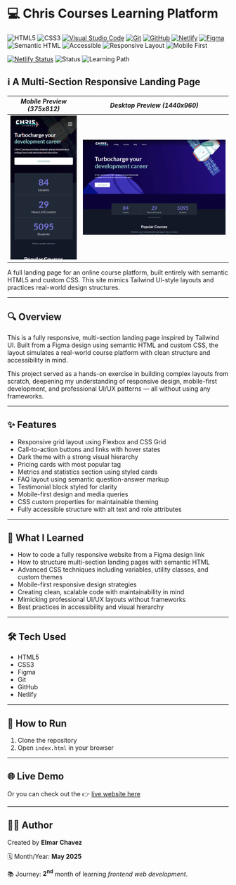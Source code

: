# 💻 Chris Courses Learning Platform

![HTML5](https://img.shields.io/badge/HTML5-E34F26?style=for-the-badge&logo=html5&logoColor=white)
![CSS3](https://img.shields.io/badge/CSS3-1572B6?style=for-the-badge&logo=css3&logoColor=white)
[![Visual Studio Code](https://img.shields.io/badge/VS%20Code-007ACC?style=for-the-badge&logo=visual-studio-code&logoColor=white)](https://code.visualstudio.com/)
[![Git](https://img.shields.io/badge/Git-F05032?style=for-the-badge&logo=git&logoColor=white)](https://git-scm.com/)
[![GitHub](https://img.shields.io/badge/GitHub-181717?style=for-the-badge&logo=github&logoColor=white)](https://github.com/)
[![Netlify](https://img.shields.io/badge/Netlify-00C7B7?style=for-the-badge&logo=netlify&logoColor=white)](https://www.netlify.com/)
[![Figma](https://img.shields.io/badge/Figma-ffffff?style=for-the-badge&logo=figma&logoColor=F24E1E)](https://www.figma.com/)
![Semantic HTML](https://img.shields.io/badge/Semantic%20HTML-ff9800?style=for-the-badge)
![Accessible](https://img.shields.io/badge/Accessibility-A11Y-0052cc?style=for-the-badge)
![Responsive Layout](https://img.shields.io/badge/Responsive%20Layout-Full%20Support-blue?style=for-the-badge)
![Mobile First](https://img.shields.io/badge/Mobile--First-Design-orange?style=for-the-badge)

[![Netlify Status](https://api.netlify.com/api/v1/badges/1dd03677-da05-45ea-a70e-6d4f60e45a48/deploy-status)](https://chris-courses-jiro.netlify.app/)
![Status](https://img.shields.io/badge/status-complete-brightgreen)
![Learning Path](https://img.shields.io/badge/learning%20path-month%202-blue)

## ℹ️ A Multi-Section Responsive Landing Page

| _Mobile Preview (375x812)_                       | _Desktop Preview (1440x960)_                        |
| ------------------------------------------------ | --------------------------------------------------- |
| ![Mobile](./img/site-preview-mobile_375x812.png) | ![Desktop](./img/site-preview-desktop_1440x960.png) |

A full landing page for an online course platform, built entirely with semantic HTML5 and custom CSS. This site mimics Tailwind UI-style layouts and practices real-world design structures.

---

## 🔍 Overview

This is a fully responsive, multi-section landing page inspired by Tailwind UI. Built from a Figma design using semantic HTML and custom CSS, the layout simulates a real-world course platform with clean structure and accessibility in mind.

This project served as a hands-on exercise in building complex layouts from scratch, deepening my understanding of responsive design, mobile-first development, and professional UI/UX patterns — all without using any frameworks.

---

## ✨ Features

- Responsive grid layout using Flexbox and CSS Grid
- Call-to-action buttons and links with hover states
- Dark theme with a strong visual hierarchy
- Pricing cards with most popular tag
- Metrics and statistics section using styled cards
- FAQ layout using semantic question-answer markup
- Testimonial block styled for clarity
- Mobile-first design and media queries
- CSS custom properties for maintainable theming
- Fully accessible structure with alt text and role attributes

---

## 🧠 What I Learned

- How to code a fully responsive website from a Figma design link
- How to structure multi-section landing pages with semantic HTML
- Advanced CSS techniques including variables, utility classes, and custom themes
- Mobile-first responsive design strategies
- Creating clean, scalable code with maintainability in mind
- Mimicking professional UI/UX layouts without frameworks
- Best practices in accessibility and visual hierarchy

---

## 🛠️ Tech Used

- HTML5
- CSS3
- Figma
- Git
- GitHub
- Netlify

---

## 🚀 How to Run

1. Clone the repository
2. Open `index.html` in your browser

---

## 🌐 Live Demo

Or you can check out the 👉 [live website here](https://chris-courses-jiro.netlify.app/)

---

## 🧑‍💻 Author

Created by **Elmar Chavez**

🗓️ Month/Year: **May 2025**

📚 Journey: **2<sup>nd</sup>** month of learning _frontend web development_.
